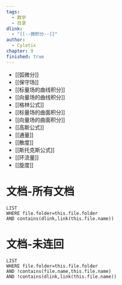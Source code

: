 ```yaml
---
tags:
  - 数学
  - 目录
dlink:
  - "[[--微积分--]]"
author:
  - Cyletix
chapter: 9
finished: true
---
```

- [[弧微分]]
- [[保守场]]
- [[标量场的曲线积分]]
- [[向量场的曲线积分]]
- [[格林公式]]
- [[标量场的曲面积分]]
- [[向量场的曲面积分]]
- [[高斯公式]]
- [[通量]]
- [[散度]]
- [[斯托克斯公式]]
- [[环流量]]
- [[旋度]]

# 文档-所有文档
```dataview
LIST
WHERE file.folder=this.file.folder
AND contains(dlink,link(this.file.name))
```
# 文档-未连回
```dataview
LIST
WHERE file.folder=this.file.folder
AND !contains(file.name,this.file.name)
AND !contains(dlink,link(this.file.name))
```
